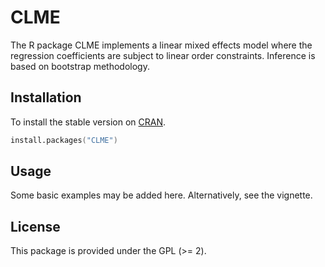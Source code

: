 CLME
====

The R package CLME implements a linear mixed effects model where the regression coefficients are subject to linear order constraints. Inference is based on bootstrap methodology.


## Installation


To install the stable version on [CRAN](http://cran.r-project.org/package=CLME).

```s
install.packages("CLME")
```

## Usage

Some basic examples may be added here. Alternatively, see the vignette.

## License

This package is provided under the GPL (>= 2).
